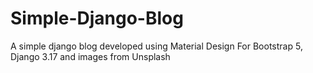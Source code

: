 # Simple-Django-Blog

A simple django blog developed using Material Design For Bootstrap 5, Django 3.17 and images from Unsplash
